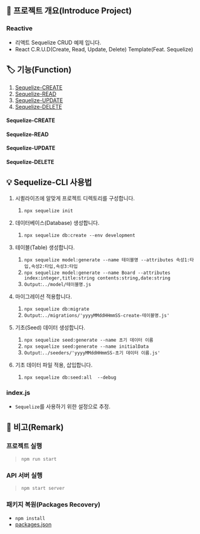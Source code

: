 ## 📕 프로젝트 개요(Introduce Project)
### Reactive
* 리액트 Sequelize CRUD 예제 입니다.
* React C.R.U.D(Create, Read, Update, Delete) Template(Feat. Sequelize)

## 🏷️ 기능(Function)

1. [Sequelize-CREATE](#Sequelize-CREATE)
2. [Sequelize-READ](#Sequelize-READ)
3. [Sequelize-UPDATE](#Sequelize-UPDATE)
4. [Sequelize-DELETE](#Sequelize-DELETE)

#### Sequelize-CREATE
#### Sequelize-READ
#### Sequelize-UPDATE
#### Sequelize-DELETE

## 💡 Sequelize-CLI 사용법

1. 시퀼라이즈에 알맞게 프로젝트 디렉토리를 구성합니다.
   1. `npx sequelize init`

2. 데이터베이스(Database) 생성합니다.
   1. `npx sequelize db:create --env development`

3. 테이블(Table) 생성합니다.
   1. `npx sequelize model:generate --name 테이블명 --attributes 속성1:타입,속성2:타입,속성3:타입`
   2. `npx sequelize model:generate --name Board --attributes index:integer,title:string contents:string,date:string`
   3. `Output`:`../model/테이블명.js`

4. 마이그레이션 적용합니다.
   1. `npx sequelize db:migrate`
   2. `Output`:`../migrations/'yyyyMMddHHmmSS-create-테이블명.js'`

5. 기초(Seed) 데이터 생성합니다.
   1. `npx sequelize seed:generate --name 초기 데이터 이름`
   2. `npx sequelize seed:generate --name initialData`
   3. `Output`:`../seeders/'yyyyMMddHHmmSS-초기 데이터 이름.js'`

6. 기초 데이터 파일 적용, 삽입합니다.
   1. `npx sequelize db:seed:all  --debug`

### index.js

* `Sequelize`를 사용하기 위한 설정으로 추정.

## 📖 비고(Remark)

### 프로젝트 실행

> `npm run start`

### API 서버 실행

> `npm start server`

### 패키지 복원(Packages Recovery)

* `npm install`
* [packages.json](./package.json)